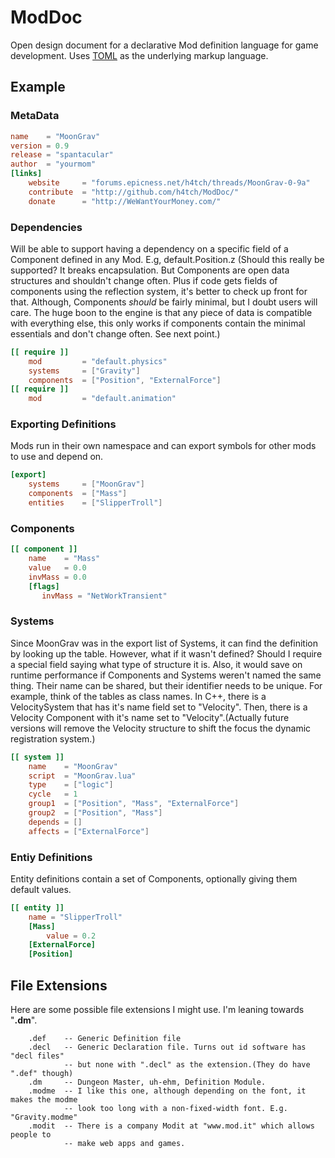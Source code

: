 ModDoc
======

Open design document for a declarative Mod definition language for game
development. Uses [TOML](https://github.com/mojombo/toml#toml) as the
underlying markup language.


## Example
### MetaData

```toml
name 	= "MoonGrav"
version	= 0.9
release = "spantacular"
author 	= "yourmom"
[links]
	website 	= "forums.epicness.net/h4tch/threads/MoonGrav-0-9a"
    contribute 	= "http://github.com/h4tch/ModDoc/"
	donate  	= "http://WeWantYourMoney.com/"
```


### Dependencies
Will be able to support having a dependency on a specific field of a Component
defined in any Mod. E.g, default.Position.z (Should this really be supported?
It breaks encapsulation. But Components are open data structures and shouldn't
change often. Plus if code gets fields of components using the reflection
system, it's better to check up front for that. Although, Components *should*
be fairly minimal, but I doubt users will care. The huge boon to the engine is
that any piece of data is compatible with everything else, this only works if
components contain the minimal essentials and don't change often. See next point.)

```toml
[[ require ]]
	mod     	= "default.physics"
	systems 	= ["Gravity"]
	components	= ["Position", "ExternalForce"]
[[ require ]]
	mod     	= "default.animation"
```

### Exporting Definitions
Mods run in their own namespace and can export symbols for other mods to use
and depend on.

```toml
[export]
    systems 	= ["MoonGrav"]
	components 	= ["Mass"]
    entities    = ["SlipperTroll"]
```

### Components
```toml
[[ component ]]
    name    = "Mass"
	value 	= 0.0
	invMass	= 0.0
	[flags]
	   invMass = "NetWorkTransient"
```
    
### Systems
Since MoonGrav was in the export list of Systems, it can find the definition by
looking up the table. However, what if it wasn't defined? Should I require a special
field saying what type of structure it is. Also, it would save on runtime performance
if Components and Systems weren't named the same thing. Their name can be shared, but
their identifier needs to be unique. For example, think of the tables as class names.
In C++, there is a VelocitySystem that has it's name field set to "Velocity". Then, there
is a Velocity Component with it's name set to "Velocity".(Actually future versions will
remove the Velocity structure to shift the focus the dynamic registration system.)

```toml
[[ system ]]
	name 	= "MoonGrav"
	script  = "MoonGrav.lua"
	type 	= ["logic"]
	cycle	= 1
	group1 	= ["Position", "Mass", "ExternalForce"]
	group2 	= ["Position", "Mass"]
	depends	= []
	affects = ["ExternalForce"]
```

### Entiy Definitions
Entity definitions contain a set of Components, optionally giving them default
values.

```toml
[[ entity ]]
    name = "SlipperTroll"
    [Mass]
        value = 0.2
    [ExternalForce]
    [Position]
```


## File Extensions
Here are some possible file extensions I might use. I'm leaning towards "**.dm**".
```
    .def    -- Generic Definition file
    .decl   -- Generic Declaration file. Turns out id software has "decl files"
            -- but none with ".decl" as the extension.(They do have ".def" though)
    .dm     -- Dungeon Master, uh-ehm, Definition Module.
    .modme  -- I like this one, although depending on the font, it makes the modme
            -- look too long with a non-fixed-width font. E.g. "Gravity.modme"
    .modit  -- There is a company Modit at "www.mod.it" which allows people to
            -- make web apps and games.
```

